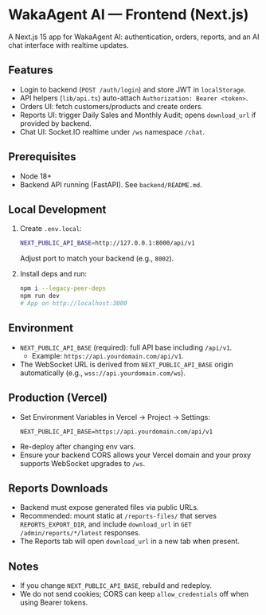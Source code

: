 # WakaAgent AI — Frontend (Next.js)

A Next.js 15 app for WakaAgent AI: authentication, orders, reports, and an AI chat interface with realtime updates.

## Features

- Login to backend (`POST /auth/login`) and store JWT in `localStorage`.
- API helpers (`lib/api.ts`) auto-attach `Authorization: Bearer <token>`.
- Orders UI: fetch customers/products and create orders.
- Reports UI: trigger Daily Sales and Monthly Audit; opens `download_url` if provided by backend.
- Chat UI: Socket.IO realtime under `/ws` namespace `/chat`.

## Prerequisites

- Node 18+
- Backend API running (FastAPI). See `backend/README.md`.

## Local Development

1. Create `.env.local`:
   ```bash
   NEXT_PUBLIC_API_BASE=http://127.0.0.1:8000/api/v1
   ```
   Adjust port to match your backend (e.g., `8002`).

2. Install deps and run:
   ```bash
   npm i --legacy-peer-deps
   npm run dev
   # App on http://localhost:3000
   ```

## Environment

- `NEXT_PUBLIC_API_BASE` (required): full API base including `/api/v1`.
  - Example: `https://api.yourdomain.com/api/v1`.
- The WebSocket URL is derived from `NEXT_PUBLIC_API_BASE` origin automatically (e.g., `wss://api.yourdomain.com/ws`).

## Production (Vercel)

- Set Environment Variables in Vercel → Project → Settings:
  ```
  NEXT_PUBLIC_API_BASE=https://api.yourdomain.com/api/v1
  ```
- Re-deploy after changing env vars.
- Ensure your backend CORS allows your Vercel domain and your proxy supports WebSocket upgrades to `/ws`.

## Reports Downloads

- Backend must expose generated files via public URLs.
- Recommended: mount static at `/reports-files/` that serves `REPORTS_EXPORT_DIR`, and include `download_url` in `GET /admin/reports/*/latest` responses.
- The Reports tab will open `download_url` in a new tab when present.

## Notes

- If you change `NEXT_PUBLIC_API_BASE`, rebuild and redeploy.
- We do not send cookies; CORS can keep `allow_credentials` off when using Bearer tokens.
